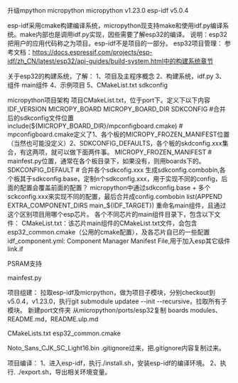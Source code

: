 升级mpython micropython
micropython v1.23.0
esp-idf v5.0.4

esp-idf采用cmake构建编译系统，micropython现支持make和使用idf.py编译系统。make内部也是调用idf.py实现，因些需要了解esp32的编译。
说明：esp32把用户的应用代码称之为项目。esp-idf不是项目的一部分。
esp32项目管理：
参考文档：https://docs.espressif.com/projects/esp-idf/zh_CN/latest/esp32/api-guides/build-system.html中的构建系统章节

关于esp32的构建系统，了解：
1、项目及主程序概念
2、构建系统，idf.py
3、组件 main组件
4、示例项目
5、CMakeList.txt
sdkconfig

micropython项目架构
项目CMakeList.txt，位于port下。定义下以下内容
IDF_VERSION
MICROPY_BOARD
MICROPY_BOARD_DIR
SDKCONFIG #合并后的sdkconfig文件位置
include(${MICROPY_BOARD_DIR}/mpconfigboard.cmake) # mpconfigboard.cmake定义了1、各个板的MICROPY_FROZEN_MANIFEST位置（当然也可能没定义）2、SDKCONFIG_DEFAULTS，各个板的skdconfig.xxx集合，有这两项，就可以做下面两件事。
MICROPY_FROZEN_MANIFEST # mainfest.py位置，通常在各个板目录下，如果没有，则用boards下的。
SDKCONFIG_DEFAULT # 合并各个sdkcofig.xxx 生成sdkconfig.combobin,各个板其于sdkconfig.base，定制n个sdkconfig.xxx，用于实现不同的config，后面的配置会覆盖前面的配置？
micropython中通过sdkconfig.base + 多个sckconfig.xxx来实现不同的配置，最后合并成config.combobin
list(APPEND EXTRA_COMPONENT_DIRS main_${IDF_TARGET}) 
    重命名main组件，且通过这个区别项目用哪个esp芯片。
    各个不同芯片的main组件目录下，包含以下文件：
    CMakeList.txt：该芯片main组件的CMakeList.txt文件，会包含esp32_common.cmake（公用的cmake配置），及各芯片自已的一些配置
    idf_component.yml: Component Manager Manifest File,用于加入esp其它级件
    link.if



PSRAM支持

mainfest.py

项目组建：
拉取esp-idf及micrpython，做为项目子模块，分别checkout到v5.0.4，v1.23.0，执行git submodule updatee --init --recursive，拉取所有子模块。
新建port文件夹
从micropython/ports/esp32复制
boards modules、README.md，README.ulp.md 

CMakeLists.txt
esp32_common.cmake

Noto_Sans_CJK_SC_Light16.bin .gitignore过来，把.gitignore内容复制过来。


项目编译：
1、进入esp-idf，执行./install.sh，安装esp-idf的编译环境。
2、执行. ./export.sh，导出相关环境变量。